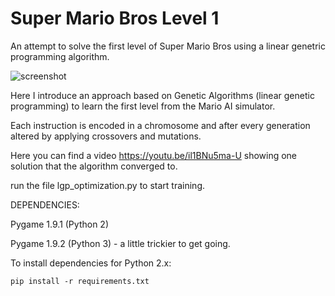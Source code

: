 Super Mario Bros Level 1
=============

An attempt to solve the first level of Super Mario Bros using a linear genetric programming algorithm.

![screenshot](https://raw.github.com/justinmeister/Mario-Level-1/master/screenshot.png)

Here I introduce an approach based on Genetic Algorithms (linear genetic programming) to learn the first level from the Mario AI simulator. 

Each instruction is encoded in a chromosome and after every generation altered by applying crossovers and mutations. 

Here you can find a video
https://youtu.be/il1BNu5ma-U showing one solution that the algorithm converged to.

run the file lgp_optimization.py to start training.

DEPENDENCIES:

Pygame 1.9.1 (Python 2)

Pygame 1.9.2 (Python 3) - a little trickier to get going.

To install dependencies for Python 2.x:

	pip install -r requirements.txt
